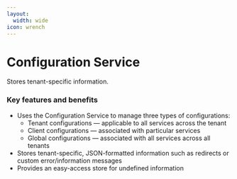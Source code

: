 ```yaml
---
layout:
  width: wide
icon: wrench
---
```


# Configuration Service

Stores tenant-specific information.

### Key features and benefits

* Uses the Configuration Service to manage three types of configurations:
  * Tenant configurations — applicable to all services across the tenant
  * Client configurations — associated with particular services
  * Global configurations — associated with all services across all tenants
* Stores tenant-specific, JSON-formatted information such as redirects or custom error/information messages
* Provides an easy-access store for undefined information
